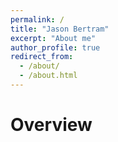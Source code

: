 ```yaml
---
permalink: /
title: "Jason Bertram"
excerpt: "About me"
author_profile: true
redirect_from: 
  - /about/
  - /about.html
---
```


Overview
======

































